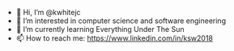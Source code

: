 - 👋 Hi, I’m @kwhitejc
- 👀 I’m interested in computer science and software engineering
- 🌱 I’m currently learning Everything Under The Sun
- 📫 How to reach me: https://www.linkedin.com/in/ksw2018

<!---
kwhitejc/kwhitejc is a ✨ special ✨ repository because its `README.md` (this file) appears on your GitHub profile.
You can click the Preview link to take a look at your changes.
--->
